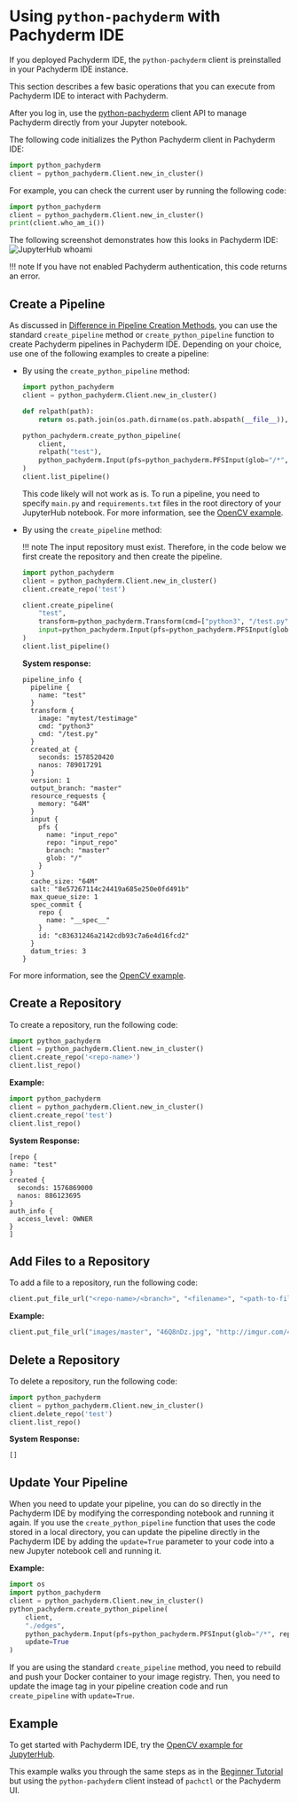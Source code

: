 # Using `python-pachyderm` with Pachyderm IDE

If you deployed Pachyderm IDE,
the `python-pachyderm` client is preinstalled in your Pachyderm IDE instance.

This section describes a few basic operations that you can execute from Pachyderm IDE
to interact with Pachyderm.

After you log in, use the [python-pachyderm](https://pachyderm.github.io/python-pachyderm/python_pachyderm.m.html#header-functions)
client API to manage Pachyderm directly from your Jupyter notebook.

The following code initializes the Python Pachyderm client in Pachyderm IDE:

```python
import python_pachyderm
client = python_pachyderm.Client.new_in_cluster()
```

For example, you can check the current user by
running the following code:

```python
import python_pachyderm
client = python_pachyderm.Client.new_in_cluster()
print(client.who_am_i())
```

The following screenshot demonstrates how this looks in Pachyderm IDE:
![JupyterHub whoami](../../assets/images/s_jupyterhub_whoami.png)

!!! note
    If you have not enabled Pachyderm authentication, this
    code returns an error.

## Create a Pipeline

As discussed in [Difference in Pipeline Creation Methods](../../use-pachyderm-ide/#difference-in-pipeline-creation-methods),
you can use the standard `create_pipeline` method or `create_python_pipeline`
function to create Pachyderm pipelines in Pachyderm IDE. Depending on your
choice, use one of the following examples to create a pipeline:

* By using the `create_python_pipeline` method:

    ```python
    import python_pachyderm
    client = python_pachyderm.Client.new_in_cluster()

    def relpath(path):
        return os.path.join(os.path.dirname(os.path.abspath(__file__)), path)

    python_pachyderm.create_python_pipeline(
        client,
        relpath("test"),
        python_pachyderm.Input(pfs=python_pachyderm.PFSInput(glob="/*", repo="input_repo")),
    )
    client.list_pipeline()
    ```

    This code likely will not work as is. To run a pipeline, you need to specify
    `main.py` and `requirements.txt` files in the root directory of your
    JupyterHub notebook. For more information, see the
    [OpenCV example](https://github.com/pachyderm/python-pachyderm/blob/master/examples/opencv).

* By using the `create_pipeline` method:

    !!! note
        The input repository must exist. Therefore, in the
        code below we first create the repository and then
        create the pipeline.

    ```python
    import python_pachyderm
    client = python_pachyderm.Client.new_in_cluster()
    client.create_repo('test')

    client.create_pipeline(
        "test",
        transform=python_pachyderm.Transform(cmd=["python3", "/test.py"], image="mytest/testimage"),
        input=python_pachyderm.Input(pfs=python_pachyderm.PFSInput(glob="/", repo="input_repo")),
    )
    client.list_pipeline()
    ```

    **System response:**

    ```
    pipeline_info {
      pipeline {
        name: "test"
      }
      transform {
        image: "mytest/testimage"
        cmd: "python3"
        cmd: "/test.py"
      }
      created_at {
        seconds: 1578520420
        nanos: 789017291
      }
      version: 1
      output_branch: "master"
      resource_requests {
        memory: "64M"
      }
      input {
        pfs {
          name: "input_repo"
          repo: "input_repo"
          branch: "master"
          glob: "/"
        }
      }
      cache_size: "64M"
      salt: "8e57267114c24419a685e250e0fd491b"
      max_queue_size: 1
      spec_commit {
        repo {
          name: "__spec__"
        }
        id: "c83631246a2142cdb93c7a6e4d16fcd2"
      }
      datum_tries: 3
    }
    ```

For more information, see the
[OpenCV example](https://github.com/pachyderm/python-pachyderm/blob/master/examples/opencv/opencv.py).

## Create a Repository

To create a repository, run the following code:

```python
import python_pachyderm
client = python_pachyderm.Client.new_in_cluster()
client.create_repo('<repo-name>')
client.list_repo()
```

**Example:**

```python
import python_pachyderm
client = python_pachyderm.Client.new_in_cluster()
client.create_repo('test')
client.list_repo()
```

**System Response:**

```
[repo {
name: "test"
}
created {
  seconds: 1576869000
  nanos: 886123695
}
auth_info {
  access_level: OWNER
}
]
```

## Add Files to a Repository

To add a file to a repository, run the following code:

```python
client.put_file_url("<repo-name>/<branch>", "<filename>", "<path-to-file>")
```

**Example:**

```python
client.put_file_url("images/master", "46Q8nDz.jpg", "http://imgur.com/46Q8nDz.jpg")
```

## Delete a Repository

To delete a repository, run the following code:

```python
import python_pachyderm
client = python_pachyderm.Client.new_in_cluster()
client.delete_repo('test')
client.list_repo()
```

**System Response:**

```
[]
```

## Update Your Pipeline

When you need to update your pipeline, you can do so directly in the
Pachyderm IDE by modifying the corresponding notebook and running it
again. If you use the `create_python_pipeline` function that uses the
code stored in a local directory, you can update the pipeline directly
in the Pachyderm IDE by adding the `update=True` parameter to your
code into a new Jupyter notebook cell and running it.

**Example:**

```python hl_lines="8"
import os
import python_pachyderm
client = python_pachyderm.Client.new_in_cluster()
python_pachyderm.create_python_pipeline(
    client,
    "./edges",
    python_pachyderm.Input(pfs=python_pachyderm.PFSInput(glob="/*", repo="images")),
    update=True
)
```

If you are using the standard `create_pipeline` method,
you need to rebuild and push your Docker container to your image
registry. Then, you need to update the image tag in your pipeline
creation code and run `create_pipeline` with `update=True`.

## Example

To get started with Pachyderm IDE, try the
[OpenCV example for JupyterHub](https://github.com/pachyderm/jupyterhub-pachyderm/blob/master/doc/opencv.md).

This example walks you through the same steps as in the
[Beginner Tutorial](../../../getting_started/beginner_tutorial/) but using the
`python-pachyderm` client instead of `pachctl` or the Pachyderm UI.
